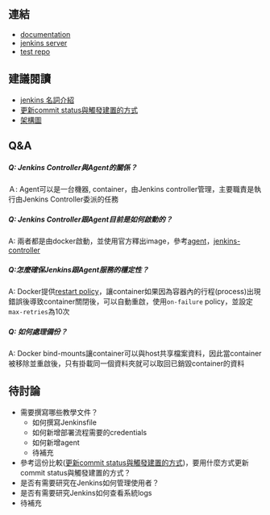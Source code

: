 ## 連結
- [documentation](https://www.jenkins.io/doc/book/)
- [jenkins server](http://18.212.133.249:8080/)
- [test repo](https://github.com/simpsons01/project-for-cicd)
## 建議閱讀
- [jenkins 名詞介紹](https://www.jenkins.io/doc/book/glossary/)
- [更新commit status與觸發建置的方式](https://github.com/simpsons01/my-first-jenkins/wiki/%E6%AF%94%E8%BC%83jenkins%E6%9B%B4%E6%96%B0commit-status-%E8%88%87%E8%A7%B8%E7%99%BC%E5%BB%BA%E7%BD%AE%E7%9A%84%E6%96%B9%E5%BC%8F)
- [架構圖](https://github.com/simpsons01/my-first-jenkins/wiki/%E6%9E%B6%E6%A7%8B%E5%9C%96)

## Q&A
##### Q: Jenkins Controller與Agent的關係？
Ａ: Agent可以是一台機器, container，由Jenkins controller管理，主要職責是執行由Jenkins Controller委派的任務
##### Q: Jenkins Controller跟Agent目前是如何啟動的？
A: 兩者都是由docker啟動，並使用官方釋出image，參考[agent](https://hub.docker.com/r/jenkins/ssh-agent/)，[jenkins-controller](https://hub.docker.com/r/jenkins/jenkins)
##### Q:怎麼確保Jenkins跟Agent服務的穩定性？
A: Docker提供[restart policy](https://docs.docker.com/config/containers/start-containers-automatically/)，讓container如果因為容器內的行程(process)出現錯誤後導致container關閉後，可以自動重啟，使用`on-failure` policy，並設定`max-retries`為10次
##### Q: 如何處理備份？
A: Docker bind-mounts讓container可以與host共享檔案資料，因此當container被移除並重啟後，只有掛載同一個資料夾就可以取回已銷毀container的資料

## 待討論
- 需要撰寫哪些教學文件？
   - 如何撰寫Jenkinsfile
   - 如何新增部署流程需要的credentials
   - 如何新增agent
   - 待補充
- 參考這份比較([更新commit status與觸發建置的方式](https://github.com/simpsons01/my-first-jenkins/wiki/%E6%AF%94%E8%BC%83jenkins%E6%9B%B4%E6%96%B0commit-status-%E8%88%87%E8%A7%B8%E7%99%BC%E5%BB%BA%E7%BD%AE%E7%9A%84%E6%96%B9%E5%BC%8F))，要用什麼方式更新commit status與觸發建置的方式？
- 是否有需要研究在Jenkins如何管理使用者？
- 是否有需要研究Jenkins如何查看系統logs
- 待補充
